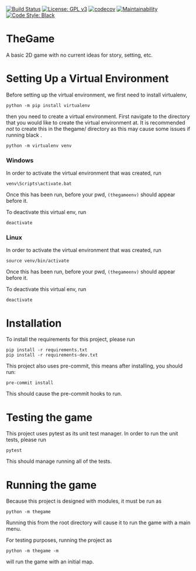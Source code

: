 [![Build Status](https://travis-ci.org/Ross-Alexandra/TheGame.svg?branch=master)](https://travis-ci.org/Ross-Alexandra/TheGame)
[![License: GPL v3](https://img.shields.io/badge/License-GPLv3-blue.svg)](https://www.gnu.org/licenses/gpl-3.0)
[![codecov](https://codecov.io/gh/Ross-Alexandra/TheGame/branch/master/graph/badge.svg)](https://codecov.io/gh/Ross-Alexandra/TheGame)
[![Maintainability](https://api.codeclimate.com/v1/badges/9650ffb60ccea8bfb4bc/maintainability)](https://codeclimate.com/github/Ross-Alexandra/TheGame/maintainability)
[![Code Style: Black](https://img.shields.io/badge/code%20style-black-000000.svg)](https://github.com/ambv/black)
# TheGame
A basic 2D game with no current ideas for story, setting, etc.

# Setting Up a Virtual Environment
Before setting up the virtual environment, we first need to install virtualenv,
```commandline
python -m pip install virtualenv
```

then you need to create a virtual environment. First navigate to the
directory that you would like to create the virtual environment at.
 It is recommended *not* to create this in the thegame/ directory as
 this may cause some issues if running black .
```commandline
python -m virtualenv venv
```

### Windows
In order to activate the virtual environment that was created, run
```commandline
venv\Scripts\activate.bat
```

Once this has been run, before your pwd, ```(thegameenv)``` should appear before it.

To deactivate this virtual env, run
```commandline
deactivate
```

### Linux
In order to activate the virtual environment that was created, run
```commandline
source venv/bin/activate
```

Once this has been run, before your pwd, ```(thegameenv)``` should appear before it.

To deactivate this virtual env, run
```commandline
deactivate
```

# Installation
To install the requirements for this project, please run
```
pip install -r requirements.txt
pip install -r requirements-dev.txt
```

This project also uses pre-commit, this means after installing, you should run:
```
pre-commit install
```
This should cause the pre-commit hooks to run.

# Testing the game
This project uses pytest as its unit test manager. In order to run the unit tests, please run
```
pytest
```

This should manage running all of the tests.

# Running the game
Because this project is designed with modules, it must be run as
```commandline
python -m thegame
```

Running this from the root directory will cause it to run the game
with a main menu.

For testing purposes, running the project as 
```commandline
python -m thegame -m
```
will run the game with an initial map.